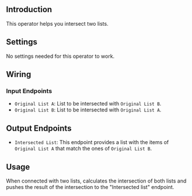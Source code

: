## Introduction

This operator helps you intersect two lists.

## Settings

No settings needed for this operator to work.

## Wiring

### Input Endpoints

- `Original List A`: List to be intersected with `Original List B`.
- `Original List B`: List to be intersected with `Original List A`.

## Output Endpoints

- `Intersected List`: This endpoint provides a list with the items of `Original List A` that match the ones of `Original List B`.

## Usage

When connected with two lists, calculates the intersection of both lists and pushes the result of the intersection to the "Intersected list" endpoint.